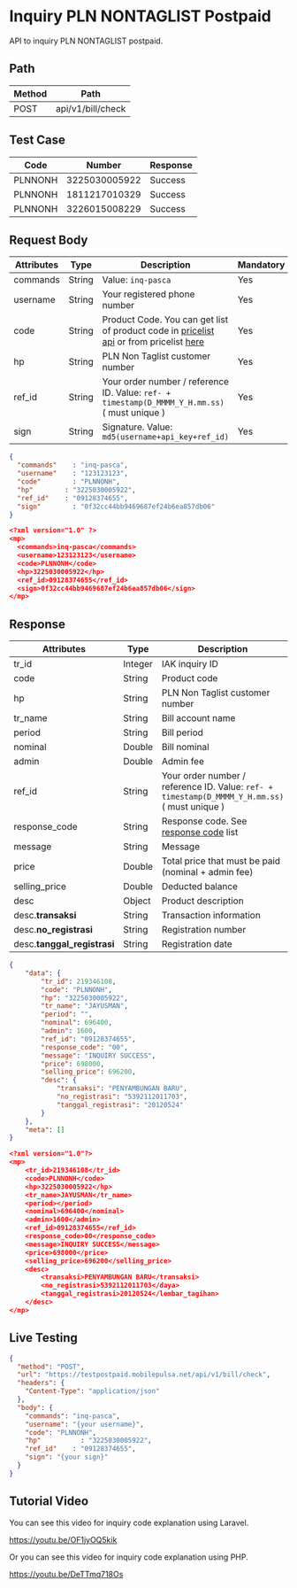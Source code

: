 # Inquiry PLN NONTAGLIST Postpaid

API to inquiry PLN NONTAGLIST postpaid.

## Path

Method | Path 
---------|----------
 POST | api/v1/bill/check

## Test Case

Code | Number | Response 
---------|----------|---------
PLNNONH | 3225030005922 | Success
PLNNONH | 1811217010329 | Success
PLNNONH | 3226015008229 | Success

## Request Body

<!-- title: Request Attributes -->
Attributes | Type | Description | Mandatory
---------|----------|---------|----------
commands | String | Value: `inq-pasca` | Yes
username | String | Your registered phone number | Yes
code | String | Product Code. You can get list of product code in [pricelist api](../../price-list.md) or from pricelist [here](https://iak.id/webapp/pricelist) | Yes
hp | String | PLN Non Taglist customer number | Yes
ref_id | String | Your order number / reference ID. Value: ```ref- + timestamp(D_MMMM_Y_H.mm.ss)``` ( must unique ) | Yes
sign | String | Signature. Value: `md5(username+api_key+ref_id)` | Yes

<!--
type: tab
title: JSON
-->

```json
{
  "commands"	: "inq-pasca",
  "username"	: "123123123",
  "code"	    : "PLNNONH",
  "hp"	      : "3225030005922",
  "ref_id"    : "09128374655",
  "sign"	    : "0f32cc44bb9469687ef24b6ea857db06"
}
```

<!--
type: tab
title: XML
-->

```json
<?xml version="1.0" ?>
<mp>
  <commands>inq-pasca</commands>
  <username>123123123</username>
  <code>PLNNONH</code>
  <hp>3225030005922</hp>
  <ref_id>09128374655</ref_id>
  <sign>0f32cc44bb9469687ef24b6ea857db06</sign>
</mp>
```
<!-- type: tab-end -->

## Response

<!-- title: Response Attributes -->
Attributes | Type | Description | Mandatory
---------|----------|---------|----------
tr_id | Integer | IAK inquiry ID | Yes
code | String | Product code | Yes
hp | String | PLN Non Taglist customer number | Yes
tr_name | String | Bill account name | Yes
period | String | Bill period | Yes
nominal | Double | Bill nominal | Yes
admin | Double | Admin fee | Yes
ref_id | String | Your order number / reference ID. Value: ```ref- + timestamp(D_MMMM_Y_H.mm.ss)``` ( must unique ) | Yes
response_code | String | Response code. See [response code](../../../response-code.md) list | Yes
message | String | Message | Yes
price | Double | Total price that must be paid (nominal + admin fee) | Yes
selling_price | Double | Deducted balance | Yes
desc | Object | Product description | Yes
desc.**transaksi** | String | Transaction information | Yes
desc.**no_registrasi** | String | Registration number | Yes
desc.**tanggal_registrasi** | String | Registration date | Yes


<!--
type: tab
title: JSON
-->

```json
{
	"data": {
		"tr_id": 219346108,
		"code": "PLNNONH",
		"hp": "3225030005922",
		"tr_name": "JAYUSMAN",
		"period": "",
		"nominal": 696400,
		"admin": 1600,
		"ref_id": "09128374655",
		"response_code": "00",
		"message": "INQUIRY SUCCESS",
		"price": 698000,
		"selling_price": 696200,
		"desc": {
			"transaksi": "PENYAMBUNGAN BARU",
			"no_registrasi": "5392112011703",
			"tanggal_registrasi": "20120524"
		}
	},
	"meta": []
}
```

<!--
type: tab
title: XML
-->

```json
<?xml version="1.0"?>
<mp>
	<tr_id>219346108</tr_id>
	<code>PLNNONH</code>
	<hp>3225030005922</hp>
	<tr_name>JAYUSMAN</tr_name>
	<period></period>
	<nominal>696400</nominal>
	<admin>1600</admin>
	<ref_id>09128374655</ref_id>
	<response_code>00</response_code>
	<message>INQUIRY SUCCESS</message>
	<price>698000</price>
	<selling_price>696200</selling_price>
	<desc>
		<transaksi>PENYAMBUNGAN BARU</transaksi>
		<no_registrasi>5392112011703</daya>
		<tanggal_registrasi>20120524</lembar_tagihan>
	</desc>
</mp>
```
<!-- type: tab-end -->

## Live Testing

```json http
{
  "method": "POST",
  "url": "https://testpostpaid.mobilepulsa.net/api/v1/bill/check",
  "headers": {
    "Content-Type": "application/json"
  },
  "body": {
    "commands": "inq-pasca",
    "username": "{your username}",
    "code": "PLNNONH",
    "hp"	      : "3225030005922",
    "ref_id"    : "09128374655",
    "sign": "{your sign}"
  }
}
```

## Tutorial Video
You can see this video for inquiry code explanation using Laravel.

https://youtu.be/OF1jyOQ5kik

Or you can see this video for inquiry code explanation using PHP.

https://youtu.be/DeTTmq718Os